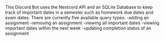 This Discord Bot uses the Nextcord API and an SQLite Database to keep track of important dates in a semester such as homework due dates and exam dates.
There are currently five available query types:
-adding an assignment
-removing an assignment
-viewing all important dates
-viewing important dates within the next week
-updating completion status of an assignment
